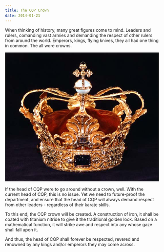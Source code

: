 ```yaml
---
title: The CQP Crown
date: 2014-01-21
---
```


When thinking of history, many great figures come to mind. Leaders and rulers, comanding vast armies and demanding the respect of other rulers from around the world.  Emperors, kings, flying knives, they all had one thing in common.  The all wore crowns.

![Crowns are awesome.](/images/crown.jpg)

If the head of CQP were to go around without a crown, well.  With the current head of CQP, this is no issue.  Yet we need to future-proof the department, and ensure that the head of CQP will always demand respect from other leaders - regardless of their karate skills.

To this end, the CQP crown will be created.  A construction of iron, it shall be coated with titanium nitride to give it the traditional golden look.  Based on a mathematical function, it will strike awe and respect into any whose gaze shall fall upon it.

And thus, the head of CQP shall forever be respected, revered and renowned by any kings and/or emperors they may come across.

